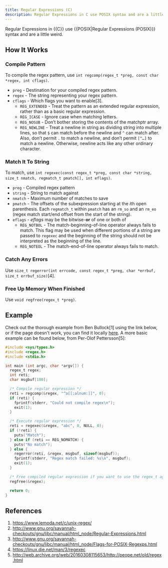 ```yaml
---
title: Regular Expressions (C)
description: Regular Expressions in C use POSIX syntax and are a little weird.
---
```


Regular Expressions in {{C}} use {{POSIX|Regular Expressions (POSIX)}} syntax and are a little weird.

## How It Works

### Compile Pattern

To compile the regex pattern, use `int regcomp(regex_t *preg, const char *regex, int cflags)`.

- `preg` - Destination for your compiled regex pattern.
- `regex` - The string representing your regex pattern.
- `cflags` - Which flags you want to enable[3].
  - `REG_EXTENDED` - Treat the pattern as an extended regular expression, rather than as a basic regular expression.
  - `REG_ICASE` - Ignore case when matching letters.
  - `REG_NOSUB` - Don’t bother storing the contents of the matchptr array.
  - `REG_NEWLINE` - Treat a newline in string as dividing string into multiple lines, so that `$` can match before the newline and `^` can match after.  Also, don’t permit `.` to match a newline, and don’t permit `[^…]` to match a newline. Otherwise, newline acts like any other ordinary character.


### Match It To String

To match, use `int regexec(const regex_t *preg, const char *string, size_t nmatch, regmatch_t pmatch[], int eflags)`.

- `preg` - Compiled regex pattern
- `string` - String to match against
- `nmatch` - Maximum number of matches to save
- `pmatch` - The offsets of the subexpression starting at the *i*th open parenthesis. Each `regmatch_t` within `pmatch` has an `rm_so` and an `rm_eo` (regex match start/end offset from the start of the string).
- `eflags` - *eflags* may be the bitwise-**or** of one or both of
  - `REG_NOTBOL` - The match-beginning-of-line operator always fails to match. This flag may be used when different portions of a string are passed to `regexec` and the beginning of the string should not be interpreted as the beginning of the line.
  - `REG_NOTEOL` - The match-end-of-line operator always fails to match.

### Catch Any Errors

Use `size_t regerror(int errcode, const regex_t *preg, char *errbuf, size_t errbuf_size)`[4].

### Free Up Memory When Finished

Use `void regfree(regex_t *preg)`.

## Example

Check out the thorough example from Ben Bullock[1] using the link below, or if the page doesn't work, you can find it locally [here](regex_test.c). A more basic example can be found below, from Per-Olof Pettersson[5]:

```c
#include <sys/types.h>
#include <regex.h>
#include <stdio.h>

int main (int argc, char *argv[]) {
  regex_t regex;
  int reti;
  char msgbuf[100];

  /* Compile regular expression */
  reti = regcomp(&regex, "^a[[:alnum:]]", 0);
  if (reti) {
    fprintf(stderr, "Could not compile regex\n");
    exit(1); 
  }

  /* Execute regular expression */
  reti = regexec(&regex, "abc", 0, NULL, 0);
  if (!reti) {
    puts("Match");
  } else if (reti == REG_NOMATCH) {
    puts("No match");
  } else {
    regerror(reti, &regex, msgbuf, sizeof(msgbuf));
    fprintf(stderr, "Regex match failed: %s\n", msgbuf);
    exit(1);
  }

  /* Free compiled regular expression if you want to use the regex_t again */
  regfree(&regex);

  return 0;
}
```



## References

1. https://www.lemoda.net/c/unix-regex/
1. http://www.gnu.org/savannah-checkouts/gnu/libc/manual/html_node/Regular-Expressions.html
1. http://www.gnu.org/savannah-checkouts/gnu/libc/manual/html_node/Flags-for-POSIX-Regexps.html
1. https://linux.die.net/man/3/regexec
1. http://web.archive.org/web/20160308115653/http://peope.net/old/regex.html
